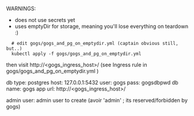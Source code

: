 
WARNINGS:
- does not use secrets yet
- uses emptyDir for storage, meaning you'll lose everything on teardown :)

```
  # edit gogs/gogs_and_pg_on_emptydir.yml (captain obvious still, but..)
  kubectl apply -f gogs/gogs_and_pg_on_emptydir.yml
```

then visit http://<gogs_ingress_host>/ (see Ingress rule in gogs/gogs_and_pg_on_emptydir.yml )


db type: postgres
host: 127.0.0.1:5432
user: gogs
pass: gogsdbpwd
db name: gogs
app url: http://<gogs_ingress_host>/

admin user: admin user to create (avoir 'admin' ; its reserved/forbidden by gogs)


